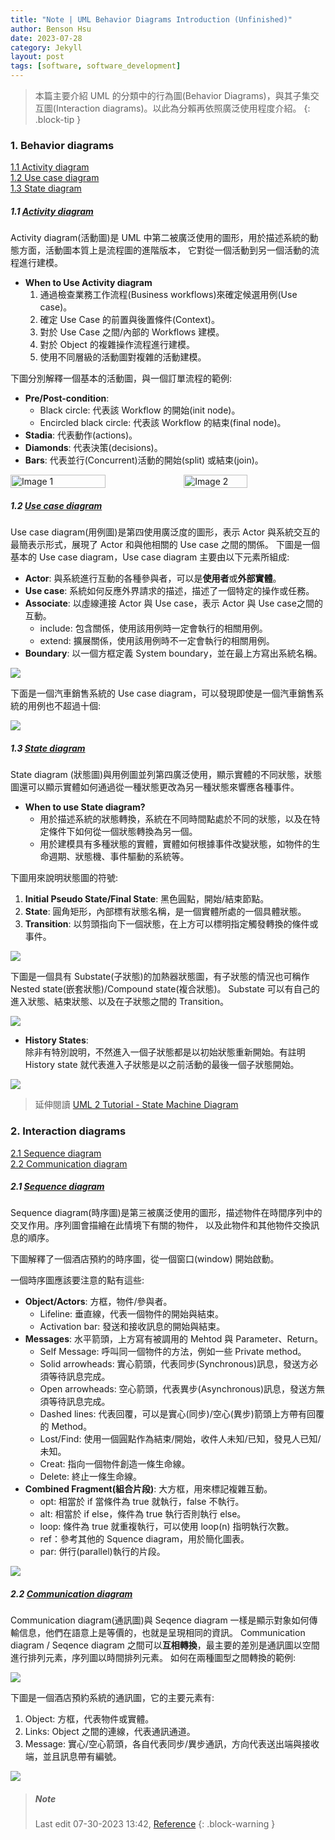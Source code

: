 ```yaml
---
title: "Note | UML Behavior Diagrams Introduction (Unfinished)"
author: Benson Hsu
date: 2023-07-28
category: Jekyll
layout: post
tags: [software, software_development]
---
```


> 本篇主要介紹 UML 的分類中的行為圖(Behavior Diagrams)，與其子集交互圖(Interaction diagrams)。以此為分賴再依照廣泛使用程度介紹。
{: .block-tip }

### 1. Behavior diagrams

[1.1 Activity diagram](./2023-07-28-UML_behavior_diagrams.html#11-activity-diagram)  
[1.2 Use case diagram](./2023-07-28-UML_behavior_diagrams.html#12-use-case-diagram)  
[1.3 State diagram](./2023-07-28-UML_behavior_diagrams.html#13-state-diagram)  

##### 1.1 [Activity diagram]

Activity diagram(活動圖)是 UML 中第二被廣泛使用的圖形，用於描述系統的動態方面，活動圖本質上是流程圖的進階版本，
它對從一個活動到另一個活動的流程進行建模。

-   **When to Use Activity diagram**
    1.  通過檢查業務工作流程(Business workflows)來確定候選用例(Use case)。
    2.  確定 Use Case 的前置與後置條件(Context)。
    3.  對於 Use Case 之間/內部的 Workflows 建模。
    4.  對於 Object 的複雜操作流程進行建模。
    5.  使用不同層級的活動圖對複雜的活動建模。

下圖分別解釋一個基本的活動圖，與一個訂單流程的範例:

-   **Pre/Post-condition**: 
    -   Black circle: 代表該 Workflow 的開始(init node)。
    -   Encircled black circle: 代表該 Workflow 的結束(final node)。
-   **Stadia**: 代表動作(actions)。
-   **Diamonds**: 代表決策(decisions)。
-   **Bars**: 代表並行(Concurrent)活動的開始(split) 或結束(join)。

<div style="display: flex; flex-direction: row;">
    <img src="https://www.cybermedian.com/wp-content/uploads/2022/02/0uvpguBHR-p5IuZLU.png" 
    alt="Image 1" width="55%" height="55%">
    <img src="https://www.cybermedian.com/wp-content/uploads/2022/02/0ECkc43G4v2ffwlu0.png" 
    alt="Image 2" width="45%" height="45%">
</div>

##### 1.2 [Use case diagram]

Use case diagram(用例圖)是第四使用廣泛度的圖形，表示 Actor 與系統交互的最簡表示形式，展現了 Actor 和與他相關的 Use case 之間的關係。
下圖是一個基本的 Use case diagram，Use case diagram 主要由以下元素所組成:

-   **Actor**: 與系統進行互動的各種參與者，可以是**使用者**或**外部實體**。
-   **Use case**: 系統如何反應外界請求的描述，描述了一個特定的操作或任務。
-   **Associate**: 以虛線連接 Actor 與 Use case，表示 Actor 與 Use case之間的互動。
    -   include: 包含關係，使用該用例時一定會執行的相關用例。
    -   extend: 擴展關係，使用該用例時不一定會執行的相關用例。
-   **Boundary**: 以一個方框定義 System boundary，並在最上方寫出系統名稱。

![](https://www.cybermedian.com/wp-content/uploads/2022/02/0RfARWrqsX6NzluKt.png)

下面是一個汽車銷售系統的 Use case diagram，可以發現即使是一個汽車銷售系統的用例也不超過十個:  

![](https://www.cybermedian.com/wp-content/uploads/2022/02/0KqbT4ZvRjHaf0pF8.png)

##### 1.3 [State diagram]

State diagram (狀態圖)與用例圖並列第四廣泛使用，顯示實體的不同狀態，狀態圖還可以顯示實體如何通過從一種狀態更改為另一種狀態來響應各種事件。

-   **When to use State diagram?**
    -   用於描述系統的狀態轉換，系統在不同時間點處於不同的狀態，以及在特定條件下如何從一個狀態轉換為另一個。
    -   用於建模具有多種狀態的實體，實體如何根據事件改變狀態，如物件的生命週期、狀態機、事件驅動的系統等。

下圖用來說明狀態圖的符號:

1.  **Initial Pseudo State/Final State**: 黑色圓點，開始/結束節點。
2.  **State**: 圓角矩形，內部標有狀態名稱，是一個實體所處的一個具體狀態。
3.  **Transition**: 以剪頭指向下一個狀態，在上方可以標明指定觸發轉換的條件或事件。

![](https://www.cybermedian.com/wp-content/uploads/2022/02/04agZfvKlcs7cdx0H.png)

下圖是一個具有 Substate(子狀態)的加熱器狀態圖，有子狀態的情況也可稱作 Nested state(嵌套狀態)/Compound state(複合狀態)。
Substate 可以有自己的進入狀態、結束狀態、以及在子狀態之間的 Transition。

![](https://www.cybermedian.com/tw/wp-content/uploads/sites/5/2022/02/0zB4XFSSIHh3mYRV.png)

-   **History States**:  
除非有特別說明，不然進入一個子狀態都是以初始狀態重新開始。有註明 History state 就代表進入子狀態是以之前活動的最後一個子狀態開始。

![](https://www.cybermedian.com/tw/wp-content/uploads/sites/5/2022/02/0-otCYx4pB3g5r02b.png)

> 延伸閱讀 [UML 2 Tutorial - State Machine Diagram]

### 2. Interaction diagrams

[2.1 Sequence diagram](./#21-sequence-diagram)  
[2.2 Communication diagram](./#22-communication-diagram)  

##### 2.1 [Sequence diagram]

Sequence diagram(時序圖)是第三被廣泛使用的圖形，描述物件在時間序列中的交叉作用。序列圖會描繪在此情境下有關的物件，
以及此物件和其他物件交換訊息的順序。

下圖解釋了一個酒店預約的時序圖，從一個窗口(window) 開始啟動。

一個時序圖應該要注意的點有這些:
-   **Object/Actors**: 方框，物件/參與者。
    -   Lifeline: 垂直線，代表一個物件的開始與結束。
    -   Activation bar: 發送和接收訊息的開始與結束。
-   **Messages**: 水平箭頭，上方寫有被調用的 Mehtod 與 Parameter、Return。
    -   Self Message: 呼叫同一個物件的方法，例如一些 Private method。
    -   Solid arrowheads: 實心箭頭，代表同步(Synchronous)訊息，發送方必須等待訊息完成。
    -   Open arrowheads: 空心箭頭，代表異步(Asynchronous)訊息，發送方無須等待訊息完成。
    -   Dashed lines: 代表回覆，可以是實心(同步)/空心(異步)箭頭上方帶有回覆的 Method。
    -   Lost/Find: 使用一個圓點作為結束/開始，收件人未知/已知，發見人已知/未知。
    -   Creat: 指向一個物件創造一條生命線。
    -   Delete: 終止一條生命線。
-   **Combined Fragment(組合片段)**:  大方框，用來標記複雜互動。
    -   opt: 相當於 if 當條件為 true 就執行，false 不執行。
    -   alt: 相當於 if else，條件為 true 執行否則執行 else。
    -   loop: 條件為 true 就重複執行，可以使用 loop(n) 指明執行次數。
    -   ref：參考其他的 Squence diagram，用於簡化圖表。
    -   par: 併行(parallel)執行的片段。

![](https://www.cybermedian.com/wp-content/uploads/2022/02/0F7xxOXmkZbMB3Xza.png)

##### 2.2 [Communication diagram]

Communication diagram(通訊圖)與 Seqence diagram 一樣是顯示對象如何傳輸信息，他們在語意上是等價的，也就是呈現相同的資訊。
Communication diagram / Seqence diagram 之間可以**互相轉換**，最主要的差別是通訊圖以空間進行排列元素，序列圖以時間排列元素。
如何在兩種圖型之間轉換的範例:

![](https://www.cybermedian.com/wp-content/uploads/2022/02/0qtALckhbhBawZ6yt.png)

下圖是一個酒店預約系統的通訊圖，它的主要元素有:

1.  Object: 方框，代表物件或實體。
2.  Links: Object 之間的連線，代表通訊通道。
3.  Message: 實心/空心箭頭，各自代表同步/異步通訊，方向代表送出端與接收端，並且訊息帶有編號。

![](https://cdn-images.visual-paradigm.com/guide/uml/what-is-communication-diagram/03-communication-diagram-example-hotel-reservation.png)

> ##### Note
> Last edit 07-30-2023 13:42, [Reference]
{: .block-warning }

[Reference]: https://www.cybermedian.com/a-comprehensive-guide-to-understanding-and-implementing-unified-modeling-language-in-software-development/#Sequence_diagrams

[Activity diagram]: https://en.wikipedia.org/wiki/Activity_diagram

[Use case diagram]: https://en.wikipedia.org/wiki/Use_case_diagram

[State diagram]: https://en.wikipedia.org/wiki/UML_state_machine
[UML 2 Tutorial - State Machine Diagram]: https://sparxsystems.com/resources/tutorials/uml2/state-diagram.html

[Sequence diagram]: https://en.wikipedia.org/wiki/Sequence_diagram

[Communication diagram]: https://en.wikipedia.org/wiki/Communication_diagram